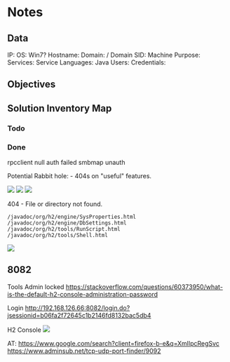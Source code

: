 # Notes

## Data 

IP: 
OS: Win7?
Hostname:
Domain:  / Domain SID:
Machine Purpose: 
Services:
Service Languages: Java
Users:
Credentials:

## Objectives

## Solution Inventory Map

### Todo 

### Done
rpcclient null auth failed
smbmap unauth

Potential Rabbit hole: - 404s on "useful" features.

![](windowsSeven.png)
![](databaseurls.png)
![](oneoftwo.png)

404 - File or directory not found. 
```
/javadoc/org/h2/engine/SysProperties.html
/javadoc/org/h2/engine/DbSettings.html
/javadoc/org/h2/tools/RunScript.html
/javadoc/org/h2/tools/Shell.html
```


![](amapunkown5040.png)


## 8082
Tools Admin locked
https://stackoverflow.com/questions/60373950/what-is-the-default-h2-console-administration-password

Login
http://192.168.126.66:8082/login.do?jsessionid=b06fa2f72645c1b2146fd8132bac5db4

H2 Console
![](h28082cmds.png)



AT:
https://www.google.com/search?client=firefox-b-e&q=XmlIpcRegSvc
https://www.adminsub.net/tcp-udp-port-finder/9092